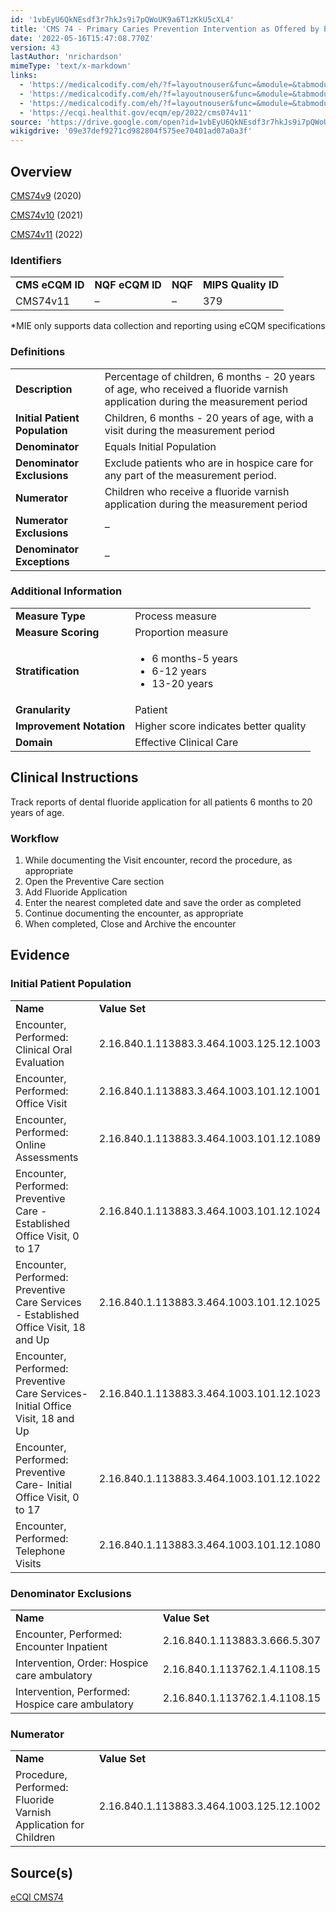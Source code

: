 ```yaml
---
id: '1vbEyU6QkNEsdf3r7hkJs9i7pQWoUK9a6T1zKkU5cXL4'
title: 'CMS 74 - Primary Caries Prevention Intervention as Offered by Primary Care Providers, including Dentists'
date: '2022-05-16T15:47:08.770Z'
version: 43
lastAuthor: 'nrichardson'
mimeType: 'text/x-markdown'
links:
  - 'https://medicalcodify.com/eh/?f=layoutnouser&func=&module=&tabmodule=&name=RXDBmain&showresult=CMS74v9&showresulttype=Measure'
  - 'https://medicalcodify.com/eh/?f=layoutnouser&func=&module=&tabmodule=&name=RXDBmain&showresult=CMS74v10&showresulttype=Measure'
  - 'https://medicalcodify.com/eh/?f=layoutnouser&func=&module=&tabmodule=&name=RXDBmain&showresult=CMS74v11&showresulttype=Measure'
  - 'https://ecqi.healthit.gov/ecqm/ep/2022/cms074v11'
source: 'https://drive.google.com/open?id=1vbEyU6QkNEsdf3r7hkJs9i7pQWoUK9a6T1zKkU5cXL4'
wikigdrive: '09e37def9271cd982804f575ee70401ad07a0a3f'
---
```

## Overview

[CMS74v9](https://medicalcodify.com/eh/?f=layoutnouser&func=&module=&tabmodule=&name=RXDBmain&showresult=CMS74v9&showresulttype=Measure) (2020)

[CMS74v10](https://medicalcodify.com/eh/?f=layoutnouser&func=&module=&tabmodule=&name=RXDBmain&showresult=CMS74v10&showresulttype=Measure) (2021)

[CMS74v11](https://medicalcodify.com/eh/?f=layoutnouser&func=&module=&tabmodule=&name=RXDBmain&showresult=CMS74v11&showresulttype=Measure) (2022)

### Identifiers

<table>
<tr>
<td><strong>CMS eCQM ID</strong></td>
<td><strong>NQF eCQM ID</strong></td>
<td><strong>NQF</strong></td>
<td><strong>MIPS Quality ID</strong></td>
</tr>
<tr>
<td>CMS74v11</td>
<td>–</td>
<td>–</td>
<td>379</td>
</tr>
</table>

*MIE only supports data collection and reporting using eCQM specifications

### Definitions

<table>
<tr>
<td><strong>Description</strong></td>
<td>Percentage of children, 6 months - 20 years of age, who received a fluoride varnish application during the measurement period</td>
</tr>
<tr>
<td><strong>Initial Patient Population</strong></td>
<td>Children, 6 months - 20 years of age, with a visit during the measurement period</td>
</tr>
<tr>
<td><strong>Denominator</strong></td>
<td>Equals Initial Population</td>
</tr>
<tr>
<td><strong>Denominator Exclusions</strong></td>
<td>Exclude patients who are in hospice care for any part of the measurement period.</td>
</tr>
<tr>
<td><strong>Numerator</strong></td>
<td>Children who receive a fluoride varnish application during the measurement period</td>
</tr>
<tr>
<td><strong>Numerator Exclusions</strong></td>
<td>–</td>
</tr>
<tr>
<td><strong>Denominator Exceptions</strong></td>
<td>–</td>
</tr>
</table>

### Additional Information

<table>
<tr>
<td><strong>Measure Type</strong></td>
<td>Process measure</td>
</tr>
<tr>
<td><strong>Measure Scoring</strong></td>
<td>Proportion measure</td>
</tr>
<tr>
<td><strong>Stratification</strong></td>
<td><ul><li>6 months-5 years</li><li>6-12 years</li><li>13-20 years</li></ul></td>
</tr>
<tr>
<td><strong>Granularity</strong></td>
<td>Patient</td>
</tr>
<tr>
<td><strong>Improvement Notation</strong></td>
<td>Higher score indicates better quality</td>
</tr>
<tr>
<td><strong>Domain</strong></td>
<td>Effective Clinical Care</td>
</tr>
</table>

## Clinical Instructions

Track reports of dental fluoride application for all patients 6 months to 20 years of age.

### Workflow

1. While documenting the Visit encounter, record the procedure, as appropriate
2. Open the Preventive Care section
3. Add Fluoride Application
4. Enter the nearest completed date and save the order as completed
5. Continue documenting the encounter, as appropriate
6. When completed, Close and Archive the encounter

## Evidence

### Initial Patient Population

<table>
<tr>
<td><strong>Name</strong></td>
<td><strong>Value Set</strong></td>
</tr>
<tr>
<td>Encounter, Performed: Clinical Oral Evaluation</td>
<td>2.16.840.1.113883.3.464.1003.125.12.1003</td>
</tr>
<tr>
<td>Encounter, Performed: Office Visit</td>
<td>2.16.840.1.113883.3.464.1003.101.12.1001</td>
</tr>
<tr>
<td>Encounter, Performed: Online Assessments</td>
<td>2.16.840.1.113883.3.464.1003.101.12.1089</td>
</tr>
<tr>
<td>Encounter, Performed: Preventive Care - Established Office Visit, 0 to 17</td>
<td>2.16.840.1.113883.3.464.1003.101.12.1024</td>
</tr>
<tr>
<td>Encounter, Performed: Preventive Care Services - Established Office Visit, 18 and Up</td>
<td>2.16.840.1.113883.3.464.1003.101.12.1025</td>
</tr>
<tr>
<td>Encounter, Performed: Preventive Care Services-Initial Office Visit, 18 and Up</td>
<td>2.16.840.1.113883.3.464.1003.101.12.1023</td>
</tr>
<tr>
<td>Encounter, Performed: Preventive Care- Initial Office Visit, 0 to 17</td>
<td>2.16.840.1.113883.3.464.1003.101.12.1022</td>
</tr>
<tr>
<td>Encounter, Performed: Telephone Visits</td>
<td>2.16.840.1.113883.3.464.1003.101.12.1080</td>
</tr>
</table>

### Denominator Exclusions

<table>
<tr>
<td><strong>Name</strong></td>
<td><strong>Value Set</strong></td>
</tr>
<tr>
<td>Encounter, Performed: Encounter Inpatient</td>
<td>2.16.840.1.113883.3.666.5.307</td>
</tr>
<tr>
<td>Intervention, Order: Hospice care ambulatory</td>
<td>2.16.840.1.113762.1.4.1108.15</td>
</tr>
<tr>
<td>Intervention, Performed: Hospice care ambulatory</td>
<td>2.16.840.1.113762.1.4.1108.15</td>
</tr>
</table>

### Numerator

<table>
<tr>
<td><strong>Name</strong></td>
<td><strong>Value Set</strong></td>
</tr>
<tr>
<td>Procedure, Performed: Fluoride Varnish Application for Children</td>
<td>2.16.840.1.113883.3.464.1003.125.12.1002</td>
</tr>
</table>

## Source(s)

[eCQI CMS74](https://ecqi.healthit.gov/ecqm/ep/2022/cms074v11)
